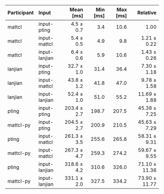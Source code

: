 | Participant | Input | Mean [ms] | Min [ms] | Max [ms] | Relative |
|:---|:---|---:|---:|---:|---:|
| mattcl | input-pting | 4.5 ± 0.7 | 3.4 | 10.6 | 1.00 |
| mattcl | input-mattcl | 5.4 ± 0.5 | 4.9 | 9.8 | 1.21 ± 0.22 |
| mattcl | input-lanjian | 6.4 ± 0.6 | 5.9 | 10.6 | 1.43 ± 0.26 |
| lanjian | input-pting | 32.7 ± 1.0 | 31.4 | 36.4 | 7.30 ± 1.18 |
| lanjian | input-mattcl | 43.8 ± 1.2 | 41.8 | 47.0 | 9.78 ± 1.58 |
| lanjian | input-lanjian | 52.4 ± 1.0 | 51.0 | 55.2 | 11.69 ± 1.88 |
| pting | input-pting | 203.4 ± 2.7 | 198.7 | 207.5 | 45.38 ± 7.25 |
| mattcl-py | input-pting | 204.5 ± 2.7 | 200.9 | 210.5 | 45.63 ± 7.29 |
| pting | input-mattcl | 261.3 ± 3.5 | 255.6 | 265.8 | 58.31 ± 9.31 |
| mattcl-py | input-mattcl | 267.3 ± 4.7 | 259.3 | 274.2 | 59.67 ± 9.55 |
| pting | input-lanjian | 318.6 ± 4.2 | 310.6 | 326.0 | 71.10 ± 11.36 |
| mattcl-py | input-lanjian | 331.1 ± 2.0 | 327.5 | 334.2 | 73.90 ± 11.77 |
